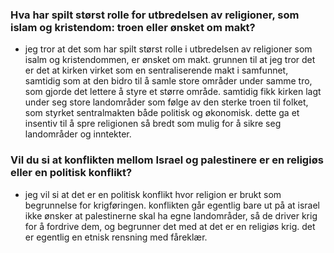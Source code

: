 ### Hva har spilt størst rolle for utbredelsen av religioner, som islam og kristendom: troen eller ønsket om makt?
- jeg tror at det som har spilt størst rolle i utbredelsen av religioner som isalm og kristendommen, er ønsket om makt.
    grunnen til at jeg tror det er det at kirken virket som en sentraliserende makt i samfunnet, samtidig som at den bidro til å
    samle store områder under samme tro, som gjorde det lettere å styre et større område. samtidig fikk kirken lagt under seg
    store landområder som følge av den sterke troen til folket, som styrket sentralmakten både politisk og økonomisk. dette ga et
    insentiv til å spre religionen så bredt som mulig for å sikre seg landområder og inntekter.

### Vil du si at konflikten mellom Israel og palestinere er en religiøs eller en politisk konflikt?
- jeg vil si at det er en politisk konflikt hvor religion er brukt som begrunnelse for krigføringen. konflikten går egentlig bare
    ut på at israel ikke ønsker at palestinerne skal ha egne landområder, så de driver krig for å fordrive dem, og begrunner det
    med at det er en religiøs krig. det er egentlig en etnisk rensning med fåreklær.

